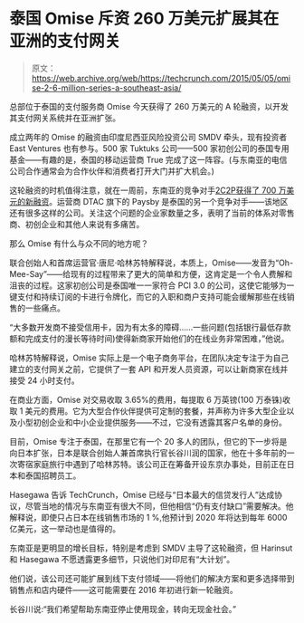 # 泰国 Omise 斥资 260 万美元扩展其在亚洲的支付网关 

> 原文：<https://web.archive.org/web/https://techcrunch.com/2015/05/05/omise-2-6-million-series-a-southeast-asia/>

总部位于泰国的支付服务商 Omise 今天获得了 260 万美元的 A 轮融资，以开发其支付网关系统并在亚洲扩张。

成立两年的 Omise 的融资由印度尼西亚风险投资公司 SMDV 牵头，现有投资者 East Ventures 也有参与。500 家 Tuktuks 公司——500 家初创公司的泰国专用基金——有趣的是，泰国的移动运营商 True 完成了这一阵容。(与东南亚的电信公司合作通常会为合作伙伴和消费者打开大门并扩大机会。)

这轮融资的时机值得注意，就在一周前，东南亚的竞争对手[2C2P](https://web.archive.org/web/20221225214647/http://www.2c2p.com/)[获得了 700 万美元的新融资](https://web.archive.org/web/20221225214647/https://techcrunch.com/2015/04/27/2d2p-series-c-7-million/)。运营商 DTAC 旗下的 Paysby 是泰国的另一个竞争对手——该地区还有很多这样的公司。关注这个问题的企业家数量之多，表明了当前的体系对零售商、初创企业和其他人来说有多痛苦。

那么 Omise 有什么与众不同的地方呢？

联合创始人和首席运营官·唐尼·哈林苏特解释说，本质上，Omise——发音为“Oh-Mee-Say”——给现有的过程带来了更大的简单和方便，这肯定是一个令人费解和沮丧的过程。这家初创公司是泰国唯一一家符合 PCI 3.0 的公司，这使它能够为一键支付和持续订阅的卡进行令牌化，而它的入职和商户支持可能会缓解那些在线销售的一些痛点。

“大多数开发商不接受信用卡，因为有太多的障碍……一些问题(包括银行最低存款额和完成支付的漫长等待时间)使得新商家开始他们的在线业务非常困难，”他说。

哈林苏特解释说，Omise 实际上是一个电子商务平台，在团队决定专注于为自己建立的支付网关之前，它提供了一套 API 和开发人员资源，可以让新商家在线并接受 24 小时支付。

在商业方面，Omise 对交易收取 3.65%的费用，每提取 6 万英镑(100 万泰铢)收取 1 美元的费用。它为大型合作伙伴提供可定制的套餐，并声称为许多大型企业以及小型初创企业和中小企业提供服务——不过，它没有透露其客户名单的身份。

目前，Omise 专注于泰国，在那里它有一个 20 多人的团队，但它的下一步将是向日本扩张，日本是联合创始人兼首席执行官长谷川润的国家，他在十多年前的一次寄宿家庭旅行中遇到了哈林苏特。该公司正在筹备开设东京办事处，目前正在日本和泰国招聘员工。

Hasegawa 告诉 TechCrunch，Omise 已经与“日本最大的信贷发行人”达成协议，尽管当地的情况与东南亚有很大不同，但他相信“仍有支付缺口”需要解决。他解释说，即使只占日本在线销售市场的 1 %,他预计到 2020 年将达到每年 6000 亿美元，这一举动也是值得的。

东南亚是更明显的增长目标，特别是考虑到 SMDV 主导了这轮融资，但 Harinsut 和 Hasegawa 不愿透露更多细节，只说他们对印尼有“大计划”。

他们说，该公司还可能扩展到线下支付领域——将他们的解决方案和更多选择带到销售点和店内硬件——这可能需要在 2016 年初进行新一轮融资。

长谷川说:“我们希望帮助东南亚停止使用现金，转向无现金社会。”